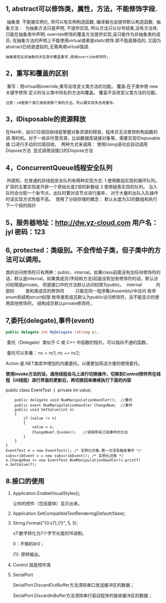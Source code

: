 ## 1, abstract可以修饰类，属性，方法，不能修饰字段.
​	抽象类
​		不能被实例化, 但可以有实例构造函数,
​		编译器也会提供默认构造函数;
​	抽象方法：
​		为抽象方法只是声明, 不提供实现, 所以方法只以分号结束,没有方法体,
​		只能在抽象类中声明;
​	override修饰的覆盖方法提供实现,且只能作为非抽象类的成员;
​	在抽象方法的声明上不能使用virtual或者是static修饰.即不能是静态的,
​	又因为abstract已经是虚拟的,无需再用virtual强调. 

	抽象属性在非抽象的派生类中覆盖重写,使用override修饰符;

## 2，重写和覆盖的区别
​	重写：用virtual和override,重写会改变父类方法的功能。
​	覆盖:在子类中用 new 关键字修饰 定义的与父类中同名的方法叫覆盖。
​		覆盖不会改变父类方法的功能。
​		

	注意：c#是那个类引用就用那个类的方法。所以要实现多态用重写。

## 3，IDisposable的资源释放	
​	在Net中，由GC垃圾回收线程掌握对象资源的释放，程序员无法掌控析构函数的调
​	用时机。对于一些非托管资源，比如数据库链接对象等，需要实现IDisposable接
​	口进行手动的垃圾回收。
​	两种方式来调用：
​		使用Using语句会自动调用Dispose方法
​		显式调用该接口的Dispose方法
​		
## 4，ConcurrentQueue线程安全队列
​	所周知，在普通的非线程安全队列有两种实现方式:
​		1.使用数组实现的循环队列。
​			扩容的主要实现是开辟一个原始长度2倍的新数组
​		2.使用链表实现的队列。
​			当入队时会分配一个新节点，出队时要对该节点进行废弃，
​			对于大量的出队入队操作时该实现方式性能不高。
​	使用了分段存储的概念：
​		默认长度为32的数组和执行下一个段的指针
​		

## 5，服务器地址：http://dw.yz-cloud.com   用户名：jyl 密码：123

## 6, protected：类级别。不会传给子类，但子类中的方法可以调用。
​	类的访问修饰符只有两种：public、internal。如果class前面没有加任何修饰符的话，默认是internal。
​	如果类成员(字段和方法)前面没有加有修饰符的话，默认访问权限是private。
​	但是接口中的方法默认访问权限为public。
​	internal　　　 内部的 　　  类和类成员的修饰符 　　   只能在同一程序集(Assembly)中访问
​	枚举enum和结构struct权限
​		枚举类型成员默认为public访问修饰符，且不能显示的使用其他修饰符。
​		结构成员默认private修饰符，
​		
## 7,委托(delegate),事件(event)
```c#
public delegate int MyDelegate (string s);
```

​    委托（Delegate）类似于 C 或 C++ 中函数的指针。可以指向不通的函数。

​    委托可以多播：    nc = nc1; nc += nc2;

   Action 是.NET类库中增加的内置委托，以便更加简洁方便的使用委托。

   **使用Invoke方法的话，调用线程会马上进行切换操作，切换到Control控件所在线程（UI线程）进行界面的更新后，再切换回来继续执行下面的内容**



public class EventTest
​    {
​        private int value;

        public delegate void NumManipulationHandler();  //委托
        public event NumManipulationHandler ChangeNum;	//事件
    	public void SetValue(int n)
        {
            if (value != n)
            {
                value = n;
                ChangeNum?.Invoke();   //调用所有订阅事件的方法
            }
        }
    }
    EventTest e = new EventTest(); /* 实例化对象,第一次没有触发事件 */
    subscribEvent v = new subscribEvent(); /* 实例化对象 */
    e.ChangeNum += new EventTest.NumManipulationHandler(v.printf)
    e.SetValue(7);

## 8.接口的使用

1.  Application.EnableVisualStyles();

     让你的控件（包括窗体）显示出来。

2.   Application.SetCompatibleTextRenderingDefault(false);

3. String.Format("{0:x7},{1}", 5, 5);

   x7:数字转化为7个字节长度的16进制。

   0：不够的补0；

   {1}: 原样输出。

4. Control 就是控件类

5. SerialPort

   SerialPort.DiscardOutBuffer方法清除串口发送缓冲区的数据；

   SerialPort.DiscardInBuffer方法清除串行驱动程序的接收缓冲区的数据； 











